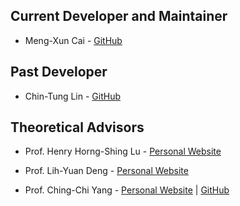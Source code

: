 ## Current Developer and Maintainer

* Meng-Xun Cai - [GitHub](https://github.com/jerry263104)

## Past Developer

* Chin-Tung Lin - [GitHub](https://github.com/chintunglin)

## Theoretical Advisors

* Prof. Henry Horng-Shing Lu - [Personal Website](https://stat.nycu.edu.tw/en/members/teacher/%E7%9B%A7%E9%B4%BB%E8%88%88-58192428)

* Prof. Lih-Yuan Deng - [Personal Website](https://www.memphis.edu/msci/people/lihdeng.php)

* Prof. Ching-Chi Yang - [Personal Website](https://www.memphis.edu/msci/people/cyang3.php)  | [GitHub](https://github.com/bobmonkey)
